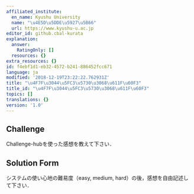 ```yaml
---
affiliated_institute:
  en_name: Kyushu University
  name: "\u4E5D\u5DDE\u5927\u5B66"
  url: https://www.kyushu-u.ac.jp
editor_id: github.cbal-kurata
explanation:
  answer:
    RatingOnly: []
  resources: {}
extra_resources: {}
id: f4ebf1d1-eb32-4572-b241-886452fcc671
language: ja
modified: '2018-12-19T23:22:22.762931Z'
title: "\u4F7F\u3044\u5FC3\u5730\u3068\u611F\u60F3"
title_id: "\u4F7F\u3044\u5FC3\u5730\u3068\u611F\u60F3"
topics: []
translations: {}
version: '1.0'
---
```


## Challenge
Challenge-hubを使った感想を教えて下さい．





## Solution Form
システムの使い心地の難易度（easy, medium, hard）の後，感想を自由記述して下さい．



